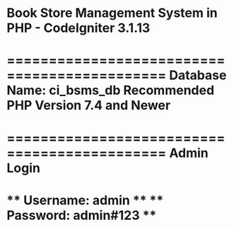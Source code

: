 # **Book Store Management System in PHP - CodeIgniter 3.1.13**

=============================================
**Database Name: ci_bsms_db**
**Recommended PHP Version 7.4 and Newer**
=============================================

=============================================
**Admin Login**
=============================================
** Username: admin **
** Password: admin#123 **
=============================================

